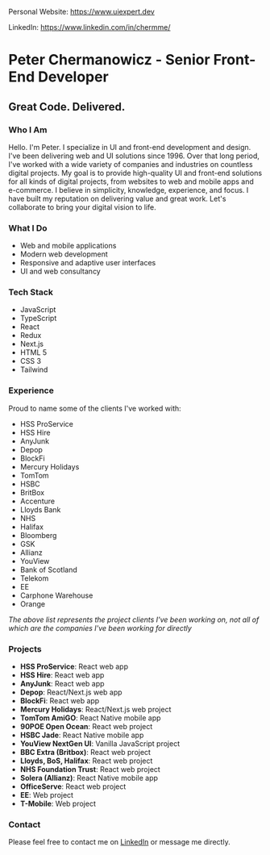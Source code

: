 Personal Website: https://www.uiexpert.dev

LinkedIn: https://www.linkedin.com/in/chermme/

# Peter Chermanowicz - Senior Front-End Developer


## Great Code. Delivered.

### Who I Am

Hello. I'm Peter. I specialize in UI and front-end development and design. I've been delivering web and UI solutions since 1996. Over that long period, I've worked with a wide variety of companies and industries on countless digital projects. My goal is to provide high-quality UI and front-end solutions for all kinds of digital projects, from websites to web and mobile apps and e-commerce. I believe in simplicity, knowledge, experience, and focus. I have built my reputation on delivering value and great work. Let's collaborate to bring your digital vision to life.

### What I Do

- Web and mobile applications
- Modern web development
- Responsive and adaptive user interfaces
- UI and web consultancy

### Tech Stack

- JavaScript
- TypeScript
- React
- Redux
- Next.js
- HTML 5
- CSS 3
- Tailwind

### Experience

Proud to name some of the clients I've worked with:

- HSS ProService
- HSS Hire
- AnyJunk
- Depop
- BlockFi
- Mercury Holidays
- TomTom
- HSBC
- BritBox
- Accenture
- Lloyds Bank
- NHS
- Halifax
- Bloomberg
- GSK
- Allianz
- YouView
- Bank of Scotland
- Telekom
- EE
- Carphone Warehouse
- Orange

*The above list represents the project clients I've been working on, not all of which are the companies I've been working for directly*

### Projects

- **HSS ProService**: React web app
- **HSS Hire**: React web app
- **AnyJunk**: React web app
- **Depop**: React/Next.js web app
- **BlockFi**: React web app
- **Mercury Holidays**: React/Next.js web project
- **TomTom AmiGO**: React Native mobile app
- **90POE Open Ocean**: React web project
- **HSBC Jade**: React Native mobile app
- **YouView NextGen UI**: Vanilla JavaScript project
- **BBC Extra (Britbox)**: React web project
- **Lloyds, BoS, Halifax**: React web project
- **NHS Foundation Trust**: React web project
- **Solera (Allianz)**: React Native mobile app
- **OfficeServe**: React web project
- **EE**: Web project
- **T-Mobile**: Web project

### Contact

Please feel free to contact me on [LinkedIn](https://www.linkedin.com) or message me directly.

